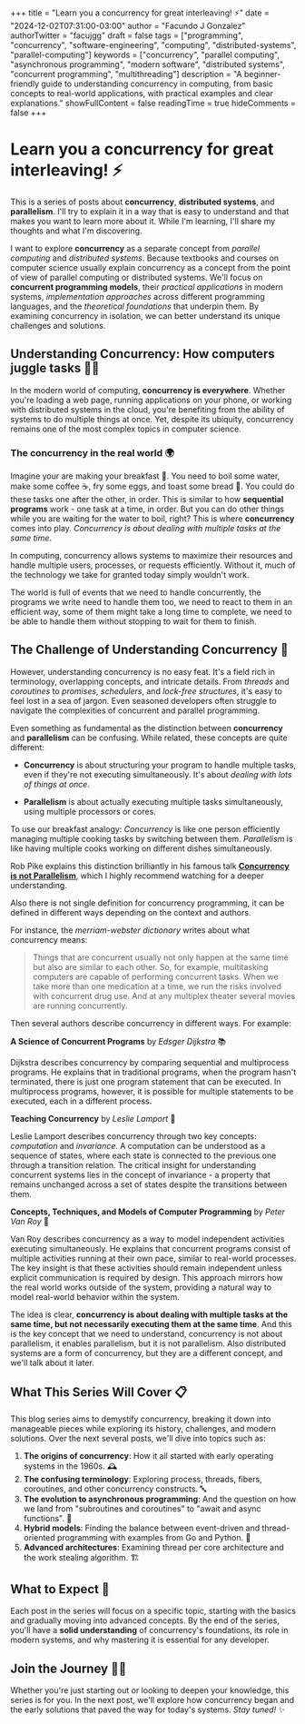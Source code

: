 +++
title = "Learn you a concurrency for great interleaving! ⚡"
date = "2024-12-02T07:31:00-03:00"
author = "Facundo J Gonzalez"
authorTwitter = "facujgg"
draft = false
tags = ["programming", "concurrency", "software-engineering", "computing", "distributed-systems", "parallel-computing"]
keywords = ["concurrency", "parallel computing", "asynchronous programming", "modern software", "distributed systems", "concurrent programming", "multithreading"]
description = "A beginner-friendly guide to understanding concurrency in computing, from basic concepts to real-world applications, with practical examples and clear explanations."
showFullContent = false
readingTime = true
hideComments = false
+++

# Learn you a concurrency for great interleaving! ⚡

This is a series of posts about **concurrency**, **distributed systems**, and **parallelism**. I'll try to explain it in a way that is easy to understand and that makes you want to learn more about it. While I'm learning, I'll share my thoughts and what I'm discovering.

I want to explore **concurrency** as a separate concept from _parallel computing_ and _distributed systems_. Because textbooks and courses on computer science usually explain concurrency as a concept from the point of view of parallel computing or distributed systems. We'll focus on **concurrent programming models**, their _practical applications_ in modern systems, _implementation approaches_ across different programming languages, and the _theoretical foundations_ that underpin them. By examining concurrency in isolation, we can better understand its unique challenges and solutions.

## Understanding Concurrency: How computers juggle tasks 🤹‍♀️

In the modern world of computing, **concurrency is everywhere**. Whether you're loading a web page, running applications on your phone, or working with distributed systems in the cloud, you're benefiting from the ability of systems to do multiple things at once. Yet, despite its ubiquity, concurrency remains one of the most complex topics in computer science.

### The concurrency in the real world 🌍

Imagine your are making your breakfast 🍳. You need to boil some water, make some coffee ☕, fry some eggs, and toast some bread 🍞. You could do these tasks one after the other, in order. This is similar to how **sequential programs** work - one task at a time, in order. But you can do other things while you are waiting for the water to boil, right? This is where **concurrency** comes into play. _Concurrency is about dealing with multiple tasks at the same time_.

In computing, concurrency allows systems to maximize their resources and handle multiple users, processes, or requests efficiently. Without it, much of the technology we take for granted today simply wouldn't work.

The world is full of events that we need to handle concurrently, the programs we write need to handle them too, we need to react to them in an efficient way, some of them might take a long time to complete, we need to be able to handle them without stopping to wait for them to finish.

## The Challenge of Understanding Concurrency 🤔

However, understanding concurrency is no easy feat. It's a field rich in terminology, overlapping concepts, and intricate details. From _threads_ and _coroutines_ to _promises_, _schedulers_, and _lock-free structures_, it's easy to feel lost in a sea of jargon. Even seasoned developers often struggle to navigate the complexities of concurrent and parallel programming.

Even something as fundamental as the distinction between **concurrency** and **parallelism** can be confusing. While related, these concepts are quite different:

- **Concurrency** is about structuring your program to handle multiple tasks, even if they're not executing simultaneously. It's about _dealing with lots of things at once_.

- **Parallelism** is about actually executing multiple tasks simultaneously, using multiple processors or cores.

To use our breakfast analogy: _Concurrency_ is like one person efficiently managing multiple cooking tasks by switching between them. _Parallelism_ is like having multiple cooks working on different dishes simultaneously.

Rob Pike explains this distinction brilliantly in his famous talk [**Concurrency is not Parallelism**](https://www.youtube.com/watch?v=cN_DpYBzKso), which I highly recommend watching for a deeper understanding.

Also there is not single definition for concurrency programming, it can be defined in different ways depending on the context and authors.

For instance, the _merriam-webster dictionary_ writes about what concurrency means:

> Things that are concurrent usually not only happen at the same time but also are similar to each other. So, for example, multitasking computers are capable of performing concurrent tasks. When we take more than one medication at a time, we run the risks involved with concurrent drug use. And at any multiplex theater several movies are running concurrently.

Then several authors describe concurrency in different ways. For example:

**A Science of Concurrent Programs** by _Edsger Dijkstra_ 📚

Dijkstra describes concurrency by comparing sequential and multiprocess programs. He explains that in traditional programs, when the program hasn't terminated, there is just one program statement that can be executed. In multiprocess programs, however, it is possible for multiple statements to be executed, each in a different process.

**Teaching Concurrency** by _Leslie Lamport_ 📖

Leslie Lamport describes concurrency through two key concepts: _computation_ and _invariance_.
A computation can be understood as a sequence of states, where each state is connected to the previous one through a transition relation. The critical insight for understanding concurrent systems lies in the concept of invariance - a property that remains unchanged across a set of states despite the transitions between them.

**Concepts, Techniques, and Models of Computer Programming** by _Peter Van Roy_ 📘

Van Roy describes concurrency as a way to model independent activities executing simultaneously. He explains that concurrent programs consist of multiple activities running at their own pace, similar to real-world processes. The key insight is that these activities should remain independent unless explicit communication is required by design. This approach mirrors how the real world works outside of the system, providing a natural way to model real-world behavior within the system.

The idea is clear, **concurrency is about dealing with multiple tasks at the same time, but not necessarily executing them at the same time**. And this is the key concept that we need to understand, concurrency is not about parallelism, it enables parallelism, but it is not parallelism. Also distributed systems are a form of concurrency, but they are a different concept, and we'll talk about it later.

## What This Series Will Cover 📋

This blog series aims to demystify concurrency, breaking it down into manageable pieces while exploring its history, challenges, and modern solutions. Over the next several posts, we'll dive into topics such as:

1. **The origins of concurrency**: How it all started with early operating systems in the 1960s. 🕰️
2. **The confusing terminology**: Exploring process, threads, fibers, coroutines, and other concurrency constructs. 🔤
3. **The evolution to asynchronous programming**: And the question on how we land from "subroutines and coroutines" to "await and async functions". 🔄
4. **Hybrid models**: Finding the balance between event-driven and thread-oriented programming with examples from Go and Python. 🔀
5. **Advanced architectures**: Examining thread per core architecture and the work stealing algorithm. 🏗️

## What to Expect 🎯

Each post in the series will focus on a specific topic, starting with the basics and gradually moving into advanced concepts. By the end of the series, you'll have a **solid understanding** of concurrency's foundations, its role in modern systems, and why mastering it is essential for any developer.

## Join the Journey 🚶‍♂️

Whether you're just starting out or looking to deepen your knowledge, this series is for you. In the next post, we'll explore how concurrency began and the early solutions that paved the way for today's systems. _Stay tuned!_ ✨
